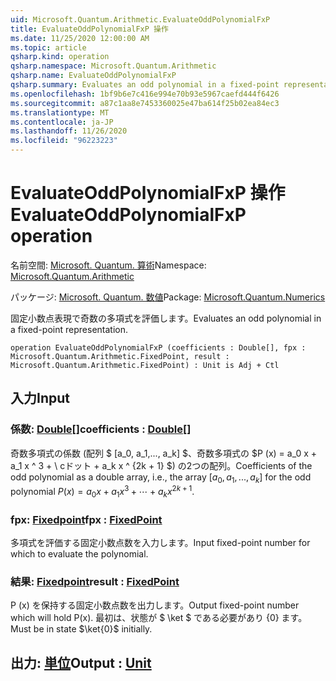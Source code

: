 ```yaml
---
uid: Microsoft.Quantum.Arithmetic.EvaluateOddPolynomialFxP
title: EvaluateOddPolynomialFxP 操作
ms.date: 11/25/2020 12:00:00 AM
ms.topic: article
qsharp.kind: operation
qsharp.namespace: Microsoft.Quantum.Arithmetic
qsharp.name: EvaluateOddPolynomialFxP
qsharp.summary: Evaluates an odd polynomial in a fixed-point representation.
ms.openlocfilehash: 1bf9b6e7c416e994e70b93e5967caefd444f6426
ms.sourcegitcommit: a87c1aa8e7453360025e47ba614f25b02ea84ec3
ms.translationtype: MT
ms.contentlocale: ja-JP
ms.lasthandoff: 11/26/2020
ms.locfileid: "96223223"
---
```

# <a name="evaluateoddpolynomialfxp-operation"></a><span data-ttu-id="02989-102">EvaluateOddPolynomialFxP 操作</span><span class="sxs-lookup"><span data-stu-id="02989-102">EvaluateOddPolynomialFxP operation</span></span>

<span data-ttu-id="02989-103">名前空間: [Microsoft. Quantum. 算術](xref:Microsoft.Quantum.Arithmetic)</span><span class="sxs-lookup"><span data-stu-id="02989-103">Namespace: [Microsoft.Quantum.Arithmetic](xref:Microsoft.Quantum.Arithmetic)</span></span>

<span data-ttu-id="02989-104">パッケージ: [Microsoft. Quantum. 数値](https://nuget.org/packages/Microsoft.Quantum.Numerics)</span><span class="sxs-lookup"><span data-stu-id="02989-104">Package: [Microsoft.Quantum.Numerics](https://nuget.org/packages/Microsoft.Quantum.Numerics)</span></span>


<span data-ttu-id="02989-105">固定小数点表現で奇数の多項式を評価します。</span><span class="sxs-lookup"><span data-stu-id="02989-105">Evaluates an odd polynomial in a fixed-point representation.</span></span>

```qsharp
operation EvaluateOddPolynomialFxP (coefficients : Double[], fpx : Microsoft.Quantum.Arithmetic.FixedPoint, result : Microsoft.Quantum.Arithmetic.FixedPoint) : Unit is Adj + Ctl
```


## <a name="input"></a><span data-ttu-id="02989-106">入力</span><span class="sxs-lookup"><span data-stu-id="02989-106">Input</span></span>

### <a name="coefficients--double"></a><span data-ttu-id="02989-107">係数: [Double](xref:microsoft.quantum.lang-ref.double)[]</span><span class="sxs-lookup"><span data-stu-id="02989-107">coefficients : [Double](xref:microsoft.quantum.lang-ref.double)[]</span></span>

<span data-ttu-id="02989-108">奇数多項式の係数 (配列 $ [a_0, a_1,..., a_k] $、奇数多項式の $P (x) = a_0 x + a_1 x ^ 3 + \ cドット + a_k x ^ {2k + 1} $) の2つの配列。</span><span class="sxs-lookup"><span data-stu-id="02989-108">Coefficients of the odd polynomial as a double array, i.e., the array $[a_0, a_1, ..., a_k]$ for the odd polynomial $P(x) = a_0 x + a_1 x^3 + \cdots + a_k x^{2k+1}$.</span></span>


### <a name="fpx--fixedpoint"></a><span data-ttu-id="02989-109">fpx: [Fixedpoint](xref:Microsoft.Quantum.Arithmetic.FixedPoint)</span><span class="sxs-lookup"><span data-stu-id="02989-109">fpx : [FixedPoint](xref:Microsoft.Quantum.Arithmetic.FixedPoint)</span></span>

<span data-ttu-id="02989-110">多項式を評価する固定小数点数を入力します。</span><span class="sxs-lookup"><span data-stu-id="02989-110">Input fixed-point number for which to evaluate the polynomial.</span></span>


### <a name="result--fixedpoint"></a><span data-ttu-id="02989-111">結果: [Fixedpoint](xref:Microsoft.Quantum.Arithmetic.FixedPoint)</span><span class="sxs-lookup"><span data-stu-id="02989-111">result : [FixedPoint](xref:Microsoft.Quantum.Arithmetic.FixedPoint)</span></span>

<span data-ttu-id="02989-112">P (x) を保持する固定小数点数を出力します。</span><span class="sxs-lookup"><span data-stu-id="02989-112">Output fixed-point number which will hold P(x).</span></span> <span data-ttu-id="02989-113">最初は、状態が $ \ket $ である必要があり {0} ます。</span><span class="sxs-lookup"><span data-stu-id="02989-113">Must be in state $\ket{0}$ initially.</span></span>



## <a name="output--unit"></a><span data-ttu-id="02989-114">出力: [単位](xref:microsoft.quantum.lang-ref.unit)</span><span class="sxs-lookup"><span data-stu-id="02989-114">Output : [Unit](xref:microsoft.quantum.lang-ref.unit)</span></span>

